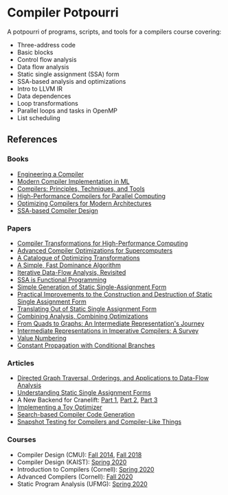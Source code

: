 # Compiler Potpourri

A potpourri of programs, scripts, and tools for a compilers course covering:
- Three-address code
- Basic blocks
- Control flow analysis
- Data flow analysis
- Static single assignment (SSA) form
- SSA-based analysis and optimizations
- Intro to LLVM IR
- Data dependences
- Loop transformations
- Parallel loops and tasks in OpenMP
- List scheduling

## References

### Books
- [Engineering a Compiler](https://www.elsevier.com/books/engineering-a-compiler/cooper/978-0-12-088478-0)
- [Modern Compiler Implementation in ML](https://www.cs.princeton.edu/~appel/modern/ml)
- [Compilers: Principles, Techniques, and Tools](https://www.pearson.com/us/higher-education/program/Aho-Compilers-Principles-Techniques-and-Tools-2nd-Edition/PGM167067.html)
- [High-Performance Compilers for Parallel Computing](https://dl.acm.org/doi/10.5555/572937)
- [Optimizing Compilers for Modern Architectures](https://www.elsevier.com/books/optimizing-compilers-for-modern-architectures/allen/978-0-08-051324-9)
- [SSA-based Compiler Design](https://link.springer.com/book/9783030805142)

### Papers
- [Compiler Transformations for High-Performance Computing](http://dl.acm.org/citation.cfm?id=197406)
- [Advanced Compiler Optimizations for Supercomputers](http://dl.acm.org/citation.cfm?id=7904)
- [A Catalogue of Optimizing Transformations](https://www.clear.rice.edu/comp512/Lectures/Papers/1971-allen-catalog.pdf)
- [A Simple, Fast Dominance Algorithm](https://www.cs.rice.edu/~keith/Embed/dom.pdf)
- [Iterative Data-Flow Analysis, Revisited](https://scholarship.rice.edu/handle/1911/96324)
- [SSA is Functional Programming](https://www.cs.princeton.edu/~appel/papers/ssafun.pdf)
- [Simple Generation of Static Single-Assignment Form](https://link.springer.com/content/pdf/10.1007/3-540-46423-9_8.pdf)
- [Practical Improvements to the Construction and Destruction of Static Single Assignment Form](http://citeseerx.ist.psu.edu/viewdoc/summary?doi=10.1.1.49.9683)
- [Translating Out of Static Single Assignment Form](https://link.springer.com/chapter/10.1007/3-540-48294-6_13)
- [Combining Analysis, Combining Optimizations](https://scholarship.rice.edu/handle/1911/16807)
- [From Quads to Graphs: An Intermediate Representation's Journey](https://www.researchgate.net/publication/2746343_From_Quads_to_Graphs_An_Intermediate_Representation's_Journey)
- [Intermediate Representations in Imperative Compilers: A Survey](https://dl.acm.org/doi/abs/10.1145/2480741.2480743)
- [Value Numbering](http://softlib.rice.edu/pub/CRPC-TRs/reports/CRPC-TR94517-S.pdf)
- [Constant Propagation with Conditional Branches](https://dl.acm.org/doi/10.1145/103135.103136)

### Articles
- [Directed Graph Traversal, Orderings, and Applications to Data-Flow Analysis](https://eli.thegreenplace.net/2015/directed-graph-traversal-orderings-and-applications-to-data-flow-analysis/)
- [Understanding Static Single Assignment Forms](https://blog.yossarian.net/2020/10/23/Understanding-static-single-assignment-forms)
- A New Backend for Cranelift: [Part 1](https://cfallin.org/blog/2020/09/18/cranelift-isel-1), [Part 2](https://cfallin.org/blog/2021/01/22/cranelift-isel-2), [Part 3](https://cfallin.org/blog/2021/03/15/cranelift-isel-3)
- [Implementing a Toy Optimizer](https://www.pypy.org/posts/2022/07/toy-optimizer.html)
- [Search-based Compiler Code Generation](https://jamey.thesharps.us/2017/06/19/search-based-compiler-code-generation)
- [Snapshot Testing for Compilers and Compiler-Like Things](https://www.cs.cornell.edu/~asampson/blog/turnt.html)

### Courses
- Compiler Design (CMU): [Fall 2014](http://www.cs.cmu.edu/~fp/courses/15411-f14/schedule.html), [Fall 2018](https://www.cs.cmu.edu/~janh/courses/411/18/schedule.html)
- Compiler Design (KAIST): [Spring 2020](https://github.com/kaist-cp/cs420)
- Introduction to Compilers (Cornell): [Spring 2020](https://www.cs.cornell.edu/courses/cs4120/2020sp)
- Advanced Compilers (Cornell): [Fall 2020](https://www.cs.cornell.edu/courses/cs6120/2020fa)
- Static Program Analysis (UFMG): [Spring 2020](https://homepages.dcc.ufmg.br/~fernando/classes/dcc888)
